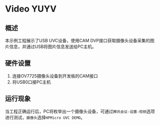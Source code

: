 # Video YUYV

## 概述

本示例工程展示了USB UVC设备，使用CAM DVP接口获取摄像头设备采集的图片信息，并通过USB将图片信息发送给PC主机。

## 硬件设置

1. 连接OV7725摄像头设备到开发板的CAM接口
2. 将USB0口接PC主机

## 运行现象

当工程正确运行后，PC将枚举出一个摄像头设备，可通过`腾讯会议-设置-视频`选项进行测试，`摄像头`选择`HPMicro UVC DEMO`。
